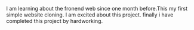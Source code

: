 I am learning about the fronend web since one month before.This my first simple website cloning. I am excited about this project. finally i have completed this project by hardworking.
